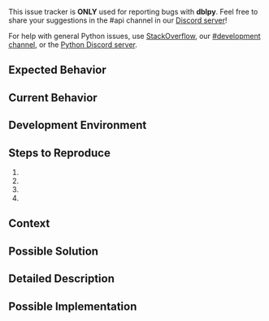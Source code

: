 This issue tracker is **ONLY** used for reporting bugs with __dblpy__. Feel free to share your suggestions in the #api channel in our [Discord server](https://discord.gg/EYHTgJX)!

For help with general Python issues, use [StackOverflow](https://stackoverflow.com), our [#development channel](https://discord.gg/EYHTgJX), or the [Python Discord server](https://discord.gg/python).


<!--- Provide a general summary of the issue in the title above. -->

## Expected Behavior
<!--- Tell us what should happen. -->

## Current Behavior
<!--- Tell us what happens instead of the expected behavior. -->

## Development Environment
<!--- What is your Python version, module (dblpy) version, and OS? -->

## Steps to Reproduce
<!--- Provide a live example or an unambiguous set of steps to reproduce this bug. -->
<!--- Include code to reproduce, if relevant. -->
1.
2.
3.
4.

<!--- OPTIONAL STUFF BELOW -->

## Context
<!--- How has this issue affected you? What are you trying to accomplish? -->
<!--- Providing context helps us come up with a solution that is most useful in the real world -->

## Possible Solution
<!--- Suggest a fix/reason for the bug (if applicable). -->

## Detailed Description
<!--- Provide a detailed description of the change or addition you are proposing. -->

## Possible Implementation
<!--- Provide details on how your addition or change could be implemented -->

